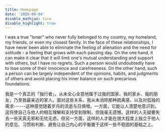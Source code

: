 ```yaml
---
title: Homepage
date: '2020-09-04'
disable_mathjax: ture
disable_highlight: true
---
```


I was a true "loner" who never fully belonged to my country, my homeland, my friends, or even my closest family. In the face of these relationships, I have never been able to eliminate the feeling of alienation and the need for solitude - a feeling that grows with each passing day. On the one hand, it can make it clear that it will limit one's mutual understanding and support with others, but I have no regrets. Such a person would undoubtedly have to lose some of their innocence and carefreeness. On the other hand, such a person can be largely independent of the opinions, habits, and judgments of others and avoid placing his inner balance on such precarious foundations.

我是一个真正的「独行者」，从未全心全意地属于过我的国家、我的家乡、我的朋友，乃至我最亲近的家人。面对这些关系，我从未消除那种疏离感，以及对孤独的需求------这种感觉随着岁月的流逝与日俱增。一方面，它能让人清楚地意识到，这将使自己与他人的相互理解和支持受到限制，但我毫无遗憾。这样的人无疑要失去一些天真无邪和无忧无虑。但另一方面，这样的人才能在很大程度上独立于他人的意见、习惯和判断，避免让自己内心的平衡置于这样一些不稳固的基础之上。
